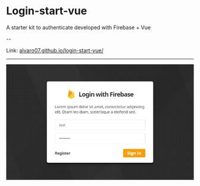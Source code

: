 # Login-start-vue

A starter kit to authenticate developed with Firebase + Vue

--

Link: [alvaro07.github.io/login-start-vue/](https://alvaro07.github.io/login-start-vue/)

---

![Login with Firebase and Vue](loginFirebaseVue.png "login")

